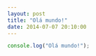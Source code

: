 ```yaml
---
layout: post
title: "Olá mundo!"
date: 2014-07-07 20:10:00
---
```


``` javascript
console.log("Olá mundo!");
```